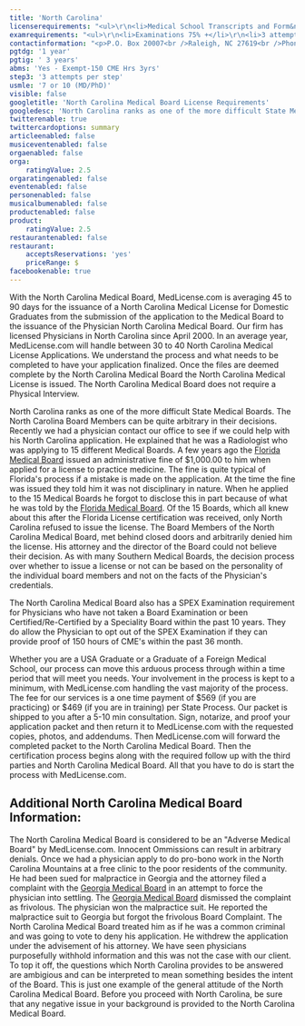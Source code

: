 ```yaml
---
title: 'North Carolina'
licenserequirements: "<ul>\r\n<li>Medical School Transcripts and Form&nbsp;</li>\r\n<li>All PGY Training</li>\r\n<li>Fingerprint Cards/Background Check</li>\r\n<li>All State Medical Licenses (past/present)</li>\r\n<li>2 Physician References</li>\r\n<li>National or State Examination Scores</li>\r\n<li>ECFMG CVS Report or Fifth Pathway (exam chart)</li>\r\n<li>FCVS required if a packet has been established</li>\r\n</ul>"
examrequirements: "<ul>\r\n<li>Examinations 75% +</li>\r\n<li>3 attempt limit Step 3 of the USMLE</li>\r\n<li>7 year limit- USMLE or 10 years if (Md/Phd)</li>\r\n<li>1 year PGY for USA Grads</li>\r\n<li>3 year PGY for International Grads</li>\r\n<li>Yes - 10 year rule or SPEX or 150 CME hrs</li>\r\n<li>State Exam Accepted if Pre-1975</li>\r\n</ul>"
contactinformation: "<p>P.O. Box 20007<br />Raleigh, NC 27619<br />Phone: (919) 326-1100<br />Fax (919) 326-1131</p>\r\n<p><a href=\"https://www.ncmedboard.org/\">www.ncmedboard.org</a></p>"
pgtdg: '1 year'
pgtig: ' 3 years'
abms: 'Yes - Exempt-150 CME Hrs 3yrs'
step3: '3 attempts per step'
usmle: '7 or 10 (MD/PhD)'
visible: false
googletitle: 'North Carolina Medical Board License Requirements'
googledesc: 'North Carolina ranks as one of the more difficult State Medical Boards. However, MedLicense is averaging 45 to 90 days for the issuance of a North Carolina Medical License for Domestic Graduates from the submission of the application to the Medical Board to the issuance of the Physician North Carolina Medical Board.'
twitterenable: true
twittercardoptions: summary
articleenabled: false
musiceventenabled: false
orgaenabled: false
orga:
    ratingValue: 2.5
orgaratingenabled: false
eventenabled: false
personenabled: false
musicalbumenabled: false
productenabled: false
product:
    ratingValue: 2.5
restaurantenabled: false
restaurant:
    acceptsReservations: 'yes'
    priceRange: $
facebookenable: true
---
```


<p>With the North Carolina Medical Board, MedLicense.com is averaging 45 to 90 days for the issuance of a North Carolina Medical License for Domestic Graduates from the submission of the application to the Medical Board to the issuance of the Physician North Carolina Medical Board. Our firm has licensed Physicians in North Carolina since April 2000. In an average year, MedLicense.com will handle between 30 to 40 North Carolina Medical License Applications. We understand the process and what needs to be completed to have your application finalized. Once the files are deemed complete by the North Carolina Medical Board the North Carolina Medical License is issued. The North Carolina Medical Board does not require a Physical Interview.</p>
<p>North Carolina ranks as one of the more difficult State Medical Boards. The North Carolina Board Members can be quite arbitrary in their decisions. Recently we had a physician contact our office to see if we could help with his North Carolina application. He explained that he was a Radiologist who was applying to 15 different Medical Boards. A few years ago the <a href="../../licensure-information/state-licensure-requirements/florida">Florida Medical Board</a> issued an administrative fine of $1,000.00 to him when applied for a license to practice medicine. The fine is quite typical of Florida's process if a mistake is made on the application. At the time the fine was issued they told him it was not disciplinary in nature. When he applied to the 15 Medical Boards he forgot to disclose this in part because of what he was told by the <a href="../../licensure-information/state-licensure-requirements/florida">Florida Medical Board</a>. Of the 15 Boards, which all knew about this after the Florida License certification was received, only North Carolina refused to issue the license. The Board Members of the North Carolina Medical Board, met behind closed doors and arbitrarily denied him the license. His attorney and the director of the Board could not believe their decision. As with many Southern Medical Boards, the decision process over whether to issue a license or not can be based on the personality of the individual board members and not on the facts of the Physician's credentials.</p>
<p>The North Carolina Medical Board also has a SPEX Examination requirement for Physicians who have not taken a Board Examination or been Certified/Re-Certified by a Speciality Board within the past 10 years. They do allow the Physician to opt out of the SPEX Examination if they can provide proof of 150 hours of CME's within the past 36 month.</p>
<p>Whether you are a USA Graduate or a Graduate of a Foreign Medical School, our process can move this arduous process through within a time period that will meet you needs. Your involvement in the process is kept to a minimum, with MedLicense.com handling the vast majority of the process. The fee for our services is a one time payment of $569 (if you are practicing) or $469 (if you are in training) per State Process. Our packet is shipped to you after a 5-10 min consultation. Sign, notarize, and proof your application packet and then return it to MedLicense.com with the requested copies, photos, and addendums. Then MedLicense.com will forward the completed packet to the North Carolina Medical Board. Then the certification process begins along with the required follow up with the third parties and North Carolina Medical Board. All that you have to do is start the process with MedLicense.com.</p>
<h2 id="mcetoc_1ce9e9kah0">Additional North Carolina Medical Board Information:</h2>
<p>The North Carolina Medical Board is considered to be an "Adverse Medical Board" by MedLicense.com. Innocent Ommissions can result in arbitrary denials. Once we had a physician apply to do pro-bono work in the North Carolina Mountains at a free clinic to the poor residents of the community. He had been sued for malpractice in Georgia and the attorney filed a complaint with the <a href="../../licensure-information/state-licensure-requirements/georgia">Georgia Medical Board</a> in an attempt to force the physician into settling. The <a href="../../licensure-information/state-licensure-requirements/georgia">Georgia Medical Board</a> dismissed the complaint as frivolous. The physician won the malpractice suit. He reported the malpractice suit to Georgia but forgot the frivolous Board Complaint. The North Carolina Medical Board treated him as if he was a common criminal and was going to vote to deny his application. He withdrew the application under the advisement of his attorney. We have seen physicians purposefully withhold information and this was not the case with our client. To top it off, the questions which North Carolina provides to be answered are ambigious and can be interpreted to mean something besides the intent of the Board. This is just one example of the general attitude of the North Carolina Medical Board. Before you proceed with North Carolina, be sure that any negative issue in your background is provided to the North Carolina Medical Board.</p>